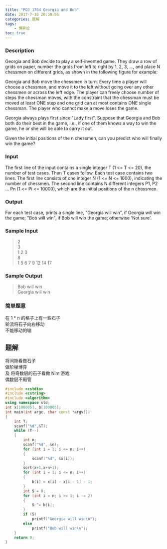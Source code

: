 ```yaml
---
title: "POJ 1704 Georgia and Bob"
date: 2017-7-30 20:30:56
categories: 题解
tags:
    - 博弈论
toc: true
---
```


### Description

Georgia and Bob decide to play a self-invented game. They draw a row of grids on paper, number the grids from left to right by 1, 2, 3, ..., and place N chessmen on different grids, as shown in the following figure for example: 
<!--more-->

Georgia and Bob move the chessmen in turn. Every time a player will choose a chessman, and move it to the left without going over any other chessmen or across the left edge. The player can freely choose number of steps the chessman moves, with the constraint that the chessman must be moved at least ONE step and one grid can at most contains ONE single chessman. The player who cannot make a move loses the game. 

Georgia always plays first since "Lady first". Suppose that Georgia and Bob both do their best in the game, i.e., if one of them knows a way to win the game, he or she will be able to carry it out. 

Given the initial positions of the n chessmen, can you predict who will finally win the game? 

### Input

The first line of the input contains a single integer T (1 <= T <= 20), the number of test cases. Then T cases follow. Each test case contains two lines. The first line consists of one integer N (1 <= N <= 1000), indicating the number of chessmen. The second line contains N different integers P1, P2 ... Pn (1 <= Pi <= 10000), which are the initial positions of the n chessmen.
### Output

For each test case, prints a single line, "Georgia will win", if Georgia will win the game; "Bob will win", if Bob will win the game; otherwise 'Not sure'.  

### Sample Input

>2  
3  
1 2 3  
8  
1 5 6 7 9 12 14 17  

### Sample Output

>Bob will win  
Georgia will win  

### 简单题意

在 1 * n 的格子上有一些石子  
轮流将石子向右移动  
不能移动的输  

## 题解

将间隙看做石子  
做阶梯博弈  
及 将奇数层的石子看做 Nim 游戏  
偶数层不用管  

```c++
#include <cstdio>
#include <cstring>
#include <algorithm>
using namespace std;
int x[100005], b[100005];
int main(int argc, char const *argv[])
{
    int T;
    scanf("%d",&T);
    while (T--)
    {
        int n;
        scanf("%d", &n);
        for (int i = 1; i <= n; i++)
        {
            scanf("%d", &x[i]);
        }
        sort(x+1,x+n+1);
        for (int i = 1; i <= n; i++)
        {
            b[i] = x[i] - x[i - 1] - 1;
        }
        int S = 0;
        for (int i = n; i >= 1; i -= 2)
        {
            S ^= b[i];
        }
        if (S)
            printf("Georgia will win\n");
        else
            printf("Bob will win\n");
    }
    return 0;
}

```